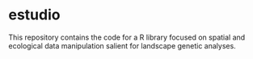 # estudio
This repository contains the code for a R library focused on spatial and ecological data manipulation salient for landscape genetic analyses.
